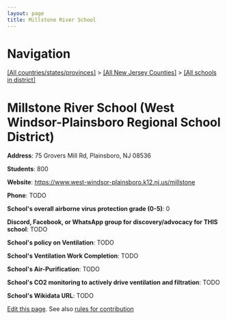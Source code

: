 ```yaml
---
layout: page
title: Millstone River School
---
```

# Navigation

[[All countries/states/provinces]](../../..) > [[All New Jersey Counties]](../..) > [[All schools in district]](..)

# Millstone River School (West Windsor-Plainsboro Regional School District)

**Address**: 75 Grovers Mill Rd, Plainsboro, NJ 08536

**Students**: 800

**Website**: <https://www.west-windsor-plainsboro.k12.nj.us/millstone>

**Phone**: TODO

**School's overall airborne virus protection grade (0-5)**: 0

**Discord, Facebook, or WhatsApp group for discovery/advocacy for THIS school**: TODO

**School's policy on Ventilation**: TODO

**School's Ventilation Work Completion**: TODO

**School's Air-Purification**: TODO

**School's CO2 monitoring to actively drive ventilation and filtration**: TODO

**School's Wikidata URL**: TODO


[Edit this page](https://github.com/ventilate-schools/NJ/edit/main/./West_Windsor-Plainsboro_Regional_School_District/Millstone_River_School.md). See also [rules for contribution](../../../contribution-rules/)